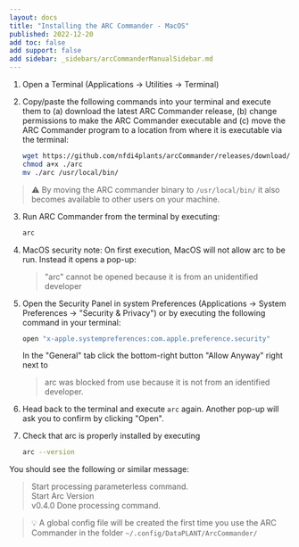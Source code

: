```yaml
---
layout: docs
title: "Installing the ARC Commander - MacOS"
published: 2022-12-20
add toc: false
add support: false
add sidebar: _sidebars/arcCommanderManualSidebar.md
---
```


1. Open a Terminal (Applications -> Utilities -> Terminal)
2. Copy/paste the following commands into your terminal and execute them to (a) download the latest ARC Commander release, (b) change permissions to make the ARC Commander executable and (c) move the ARC Commander program to a location from where it is executable via the terminal:

    ```bash
    wget https://github.com/nfdi4plants/arcCommander/releases/download/v0.4.0-osx.x64/arc
    chmod a+x ./arc
    mv ./arc /usr/local/bin/
    ```

> :warning: By moving the ARC commander binary to `/usr/local/bin/` it also becomes available to other users on your machine.

3. Run ARC Commander from the terminal by executing:

    ```bash
    arc
    ```

4. MacOS security note: On first execution, MacOS will not allow arc to be run. Instead it opens a pop-up:

    > "arc" cannot be opened because it is from an unidentified developer

5. Open the Security Panel in system Preferences (Applications -> System Preferences -> "Security & Privacy") or by executing the following command in your terminal:

    ```bash
    open "x-apple.systempreferences:com.apple.preference.security"
    ```

    In the "General" tab click the bottom-right button "Allow Anyway" right next to
    > arc was blocked from use because it is not from an identified developer.

6. Head back to the terminal and execute `arc` again. Another pop-up will ask you to confirm by clicking "Open".

7. Check that arc is properly installed by executing

    ```bash
    arc --version
    ```

You should see the following or similar message:

> Start processing parameterless command.  
> Start Arc Version  
> v0.4.0
> Done processing command.  

> :bulb: A global config file will be created the first time you use the ARC Commander in the folder `~/.config/DataPLANT/ArcCommander/`
